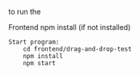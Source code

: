 to run the

Frontend
    npm install (if not installed)

    Start program:
        cd frontend/drag-and-drop-test
        npm install
        npm start
